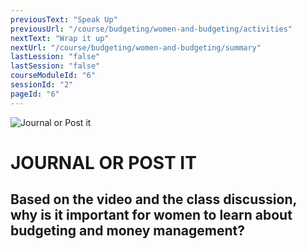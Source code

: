 ```yaml
---
previousText: "Speak Up"
previousUrl: "/course/budgeting/women-and-budgeting/activities"
nextText: "Wrap it up"
nextUrl: "/course/budgeting/women-and-budgeting/summary"
lastLession: "false"
lastSession: "false"
courseModuleId: "6"
sessionId: "2"
pageId: "6"
---
```



![Journal or Post it](/assets/img/journal-it.png)
# JOURNAL OR POST IT

## Based on the video and the class discussion, why is it important for women to learn about budgeting and money management?
<sparkle-feed-post assignment-name="Based on the video and the class discussion, why is it important for women to learn about budgeting and money management?" ></sparkle-feed-post>